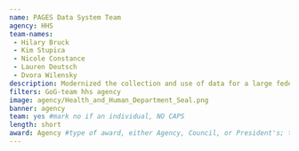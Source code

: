```yaml
---
name: PAGES Data System Team
agency: HHS
team-names:
 - Hilary Bruck
 - Kim Stupica
 - Nicole Constance
 - Lauren Deutsch
 - Dvora Wilensky
description: Modernized the collection and use of data for a large federal grant program, helping to inform policy and promote results-oriented accountability, program improvement, and evaluation.
filters: GoG-team hhs agency
image: agency/Health_and_Human_Department_Seal.png
banner: agency
team: yes #mark no if an individual, NO CAPS
length: short
award: Agency #type of award, either Agency, Council, or President's; this is case sensitive so make sure to match the options listed exactly. This section generates the format of the card
---
```

